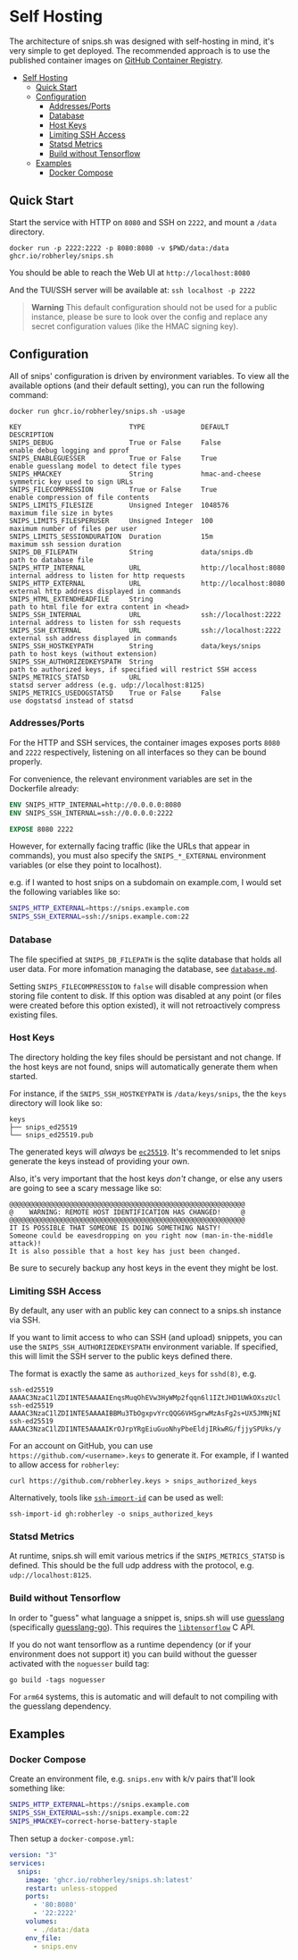 # Self Hosting

The architecture of snips.sh was designed with self-hosting in mind, it's very simple to get deployed. The recommended approach is to use the published container images on [GitHub Container Registry](https://github.com/robherley/snips.sh/pkgs/container/snips.sh).

- [Self Hosting](#self-hosting)
  - [Quick Start](#quick-start)
  - [Configuration](#configuration)
    - [Addresses/Ports](#addressesports)
    - [Database](#database)
    - [Host Keys](#host-keys)
    - [Limiting SSH Access](#limiting-ssh-access)
    - [Statsd Metrics](#statsd-metrics)
    - [Build without Tensorflow](#build-without-tensorflow)
  - [Examples](#examples)
    - [Docker Compose](#docker-compose)


## Quick Start

Start the service with HTTP on `8080` and SSH on `2222`, and mount a `/data` directory.

```
docker run -p 2222:2222 -p 8080:8080 -v $PWD/data:/data ghcr.io/robherley/snips.sh
```

You should be able to reach the Web UI at `http://localhost:8080`

And the TUI/SSH server will be available at: `ssh localhost -p 2222`

> **Warning**
> This default configuration should not be used for a public instance, please be sure to look over the config and replace any secret configuration values (like the HMAC signing key).

## Configuration

All of snips' configuration is driven by environment variables. To view all the available options (and their default setting), you can run the following command:

```
docker run ghcr.io/robherley/snips.sh -usage
```

```
KEY                           TYPE              DEFAULT                DESCRIPTION
SNIPS_DEBUG                   True or False     False                  enable debug logging and pprof
SNIPS_ENABLEGUESSER           True or False     True                   enable guesslang model to detect file types
SNIPS_HMACKEY                 String            hmac-and-cheese        symmetric key used to sign URLs
SNIPS_FILECOMPRESSION         True or False     True                   enable compression of file contents
SNIPS_LIMITS_FILESIZE         Unsigned Integer  1048576                maximum file size in bytes
SNIPS_LIMITS_FILESPERUSER     Unsigned Integer  100                    maximum number of files per user
SNIPS_LIMITS_SESSIONDURATION  Duration          15m                    maximum ssh session duration
SNIPS_DB_FILEPATH             String            data/snips.db          path to database file
SNIPS_HTTP_INTERNAL           URL               http://localhost:8080  internal address to listen for http requests
SNIPS_HTTP_EXTERNAL           URL               http://localhost:8080  external http address displayed in commands
SNIPS_HTML_EXTENDHEADFILE     String                                   path to html file for extra content in <head>
SNIPS_SSH_INTERNAL            URL               ssh://localhost:2222   internal address to listen for ssh requests
SNIPS_SSH_EXTERNAL            URL               ssh://localhost:2222   external ssh address displayed in commands
SNIPS_SSH_HOSTKEYPATH         String            data/keys/snips        path to host keys (without extension)
SNIPS_SSH_AUTHORIZEDKEYSPATH  String                                   path to authorized keys, if specified will restrict SSH access
SNIPS_METRICS_STATSD          URL                                      statsd server address (e.g. udp://localhost:8125)
SNIPS_METRICS_USEDOGSTATSD    True or False     False                  use dogstatsd instead of statsd
```

### Addresses/Ports

For the HTTP and SSH services, the container images exposes ports `8080` and `2222` respectively, listening on all interfaces so they can be bound properly.

For convenience, the relevant environment variables are set in the Dockerfile already:

```dockerfile
ENV SNIPS_HTTP_INTERNAL=http://0.0.0.0:8080
ENV SNIPS_SSH_INTERNAL=ssh://0.0.0.0:2222

EXPOSE 8080 2222
```

However, for externally facing traffic (like the URLs that appear in commands), you must also specify the `SNIPS_*_EXTERNAL` environment variables (or else they point to localhost).

e.g. if I wanted to host snips on a subdomain on example.com, I would set the following variables like so:

```bash
SNIPS_HTTP_EXTERNAL=https://snips.example.com
SNIPS_SSH_EXTERNAL=ssh://snips.example.com:22
```

### Database

The file specified at `SNIPS_DB_FILEPATH` is the sqlite database that holds all user data. For more infomation managing the database, see [`database.md`](/docs/database.md).

Setting `SNIPS_FILECOMPRESSION` to `false` will disable compression when storing file content to disk. If this option was disabled at any point (or files were created before this option existed), it will not retroactively compress existing files.

### Host Keys

The directory holding the key files should be persistant and not change. If the host keys are not found, snips will automatically generate them when started.

For instance, if the `SNIPS_SSH_HOSTKEYPATH` is `/data/keys/snips`, the the `keys` directory will look like so:

```
keys
├── snips_ed25519
└── snips_ed25519.pub
```

The generated keys will _always_ be [`ec25519`](https://en.wikipedia.org/wiki/EdDSA#Ed25519). It's recommended to let snips generate the keys instead of providing your own.

Also, it's very important that the host keys _don't_ change, or else any users are going to see a scary message like so:

```
@@@@@@@@@@@@@@@@@@@@@@@@@@@@@@@@@@@@@@@@@@@@@@@@@@@@@@@@@@@
@    WARNING: REMOTE HOST IDENTIFICATION HAS CHANGED!     @
@@@@@@@@@@@@@@@@@@@@@@@@@@@@@@@@@@@@@@@@@@@@@@@@@@@@@@@@@@@
IT IS POSSIBLE THAT SOMEONE IS DOING SOMETHING NASTY!
Someone could be eavesdropping on you right now (man-in-the-middle attack)!
It is also possible that a host key has just been changed.
```

Be sure to securely backup any host keys in the event they might be lost.

### Limiting SSH Access

By default, any user with an public key can connect to a snips.sh instance via SSH.

If you want to limit access to who can SSH (and upload) snippets, you can use the `SNIPS_SSH_AUTHORIZEDKEYSPATH` environment variable. If specified, this will limit the SSH server to the public keys defined there.

The format is exactly the same as `authorized_keys` for `sshd(8)`, e.g.

```
ssh-ed25519 AAAAC3NzaC1lZDI1NTE5AAAAIEnqsMuqOhEVw3HyWMp2fqqn6l1IZtJHD1UWkOXszUcl
ssh-ed25519 AAAAC3NzaC1lZDI1NTE5AAAAIBBMu3TbOgxpvYrcQQG6VHSgrwMzAsFg2s+UX5JMNjNI
ssh-ed25519 AAAAC3NzaC1lZDI1NTE5AAAAIKrOJrpYRgEiuGuoNhyPbeEldjIRkwRG/fjjySPUks/y
```

For an account on GitHub, you can use `https://github.com/<username>.keys` to generate it. For example, if I wanted to allow access for `robherley`:

```
curl https://github.com/robherley.keys > snips_authorized_keys
```

Alternatively, tools like [`ssh-import-id`](https://manpages.ubuntu.com/manpages/bionic/man1/ssh-import-id.1.html) can be used as well:

```
ssh-import-id gh:robherley -o snips_authorized_keys
```

### Statsd Metrics

At runtime, snips.sh will emit various metrics if the `SNIPS_METRICS_STATSD` is defined. This should be the full udp address with the protocol, e.g. `udp://localhost:8125`.

### Build without Tensorflow

In order to "guess" what language a snippet is, snips.sh will use [guesslang](https://github.com/yoeo/guesslang) (specifically [guesslang-go](https://github.com/robherley/guesslang-go)). This requires the [`libtensorflow`](https://www.tensorflow.org/install/lang_c) C API.

If you do not want tensorflow as a runtime dependency (or if your environment does not support it) you can build without the guesser activated with the `noguesser` build tag:

```
go build -tags noguesser
```

For `arm64` systems, this is automatic and will default to not compiling with the guesslang dependency.

## Examples

### Docker Compose

Create an environment file, e.g. `snips.env` with k/v pairs that'll look something like:

```bash
SNIPS_HTTP_EXTERNAL=https://snips.example.com
SNIPS_SSH_EXTERNAL=ssh://snips.example.com:22
SNIPS_HMACKEY=correct-horse-battery-staple
```

Then setup a `docker-compose.yml`:

```yaml
version: "3"
services:
  snips:
    image: 'ghcr.io/robherley/snips.sh:latest'
    restart: unless-stopped
    ports:
      - '80:8080'
      - '22:2222'
    volumes:
      - ./data:/data
    env_file:
      - snips.env
```
